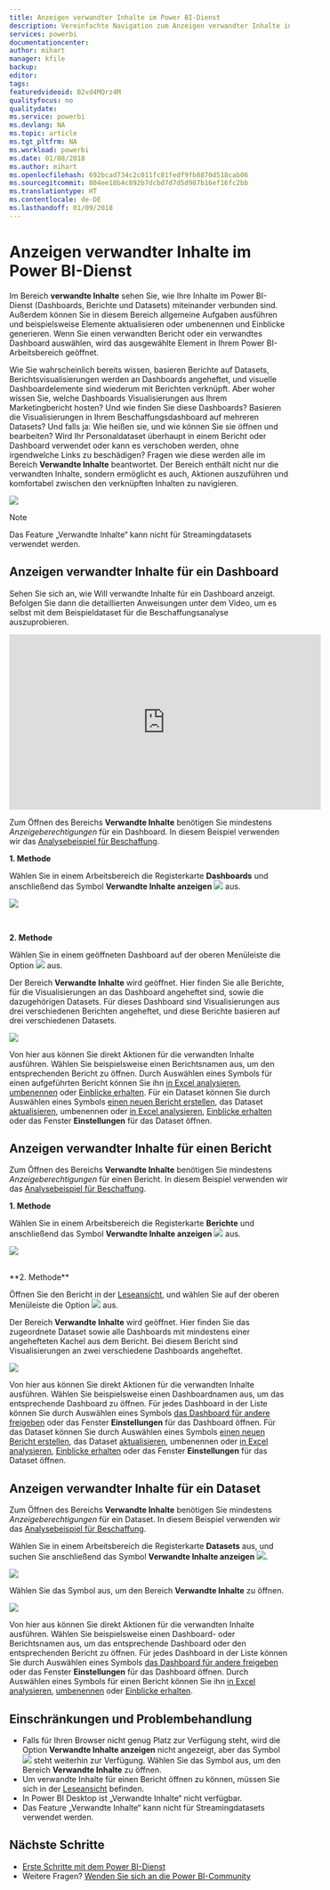 ```yaml
---
title: Anzeigen verwandter Inhalte im Power BI-Dienst
description: Vereinfachte Navigation zum Anzeigen verwandter Inhalte in Dashboards, Berichten und Datasets
services: powerbi
documentationcenter: 
author: mihart
manager: kfile
backup: 
editor: 
tags: 
featuredvideoid: B2vd4MQrz4M
qualityfocus: no
qualitydate: 
ms.service: powerbi
ms.devlang: NA
ms.topic: article
ms.tgt_pltfrm: NA
ms.workload: powerbi
ms.date: 01/08/2018
ms.author: mihart
ms.openlocfilehash: 692bcad734c2c011fc81fedf9fb8870d518cab06
ms.sourcegitcommit: 804ee18b4c892b7dcbd7d7d5d987b16ef16fc2bb
ms.translationtype: HT
ms.contentlocale: de-DE
ms.lasthandoff: 01/09/2018
---
```

# <a name="view-related-content-in-power-bi-service"></a>Anzeigen verwandter Inhalte im Power BI-Dienst
Im Bereich **verwandte Inhalte** sehen Sie, wie Ihre Inhalte im Power BI-Dienst (Dashboards, Berichte und Datasets) miteinander verbunden sind.  Außerdem können Sie in diesem Bereich allgemeine Aufgaben ausführen und beispielsweise Elemente aktualisieren oder umbenennen und Einblicke generieren. Wenn Sie einen verwandten Bericht oder ein verwandtes Dashboard auswählen, wird das ausgewählte Element in Ihrem Power BI-Arbeitsbereich geöffnet.   

Wie Sie wahrscheinlich bereits wissen, basieren Berichte auf Datasets, Berichtsvisualisierungen werden an Dashboards angeheftet, und visuelle Dashboardelemente sind wiederum mit Berichten verknüpft. Aber woher wissen Sie, welche Dashboards Visualisierungen aus Ihrem Marketingbericht hosten? Und wie finden Sie diese Dashboards? Basieren die Visualisierungen in Ihrem Beschaffungsdashboard auf mehreren Datasets? Und falls ja: Wie heißen sie, und wie können Sie sie öffnen und bearbeiten? Wird Ihr Personaldataset überhaupt in einem Bericht oder Dashboard verwendet oder kann es verschoben werden, ohne irgendwelche Links zu beschädigen? Fragen wie diese werden alle im Bereich **Verwandte Inhalte** beantwortet.  Der Bereich enthält nicht nur die verwandten Inhalte, sondern ermöglicht es auch, Aktionen auszuführen und komfortabel zwischen den verknüpften Inhalten zu navigieren.

![](media/service-related-content/power-bi-view-related-dashboard-new.png)

> [!NOTE]
> Das Feature „Verwandte Inhalte“ kann nicht für Streamingdatasets verwendet werden.
> 
> 

## <a name="view-related-content-for-a-dashboard"></a>Anzeigen verwandter Inhalte für ein Dashboard
Sehen Sie sich an, wie Will verwandte Inhalte für ein Dashboard anzeigt. Befolgen Sie dann die detaillierten Anweisungen unter dem Video, um es selbst mit dem Beispieldataset für die Beschaffungsanalyse auszuprobieren.

<iframe width="560" height="315" src="https://www.youtube.com/embed/B2vd4MQrz4M#t=3m05s" frameborder="0" allowfullscreen></iframe>


Zum Öffnen des Bereichs **Verwandte Inhalte** benötigen Sie mindestens *Anzeigeberechtigungen* für ein Dashboard. In diesem Beispiel verwenden wir das [Analysebeispiel für Beschaffung](sample-procurement.md).

**1. Methode**

Wählen Sie in einem Arbeitsbereich die Registerkarte **Dashboards** und anschließend das Symbol **Verwandte Inhalte anzeigen** ![](media/service-related-content/power-bi-view-related-icon-new.png) aus.

![](media/service-related-content/power-bi-view-related-dash-newer.png)

<br>

**2. Methode**

Wählen Sie in einem geöffneten Dashboard auf der oberen Menüleiste die Option ![](media/service-related-content/power-bi-view-related-new.png) aus.

Der Bereich **Verwandte Inhalte** wird geöffnet. Hier finden Sie alle Berichte, für die Visualisierungen an das Dashboard angeheftet sind, sowie die dazugehörigen Datasets. Für dieses Dashboard sind Visualisierungen aus drei verschiedenen Berichten angeheftet, und diese Berichte basieren auf drei verschiedenen Datasets.

![](media/service-related-content/power-bi-view-related-dashboard-new.png)

Von hier aus können Sie direkt Aktionen für die verwandten Inhalte ausführen.  Wählen Sie beispielsweise einen Berichtsnamen aus, um den entsprechenden Bericht zu öffnen.  Durch Auswählen eines Symbols für einen aufgeführten Bericht können Sie ihn [in Excel analysieren](service-analyze-in-excel.md), [umbenennen](service-rename.md) oder [Einblicke erhalten](service-insights.md). Für ein Dataset können Sie durch Auswählen eines Symbols [einen neuen Bericht erstellen](service-report-create-new.md), das Dataset [aktualisieren](refresh-data.md), umbenennen oder [in Excel analysieren](service-analyze-in-excel.md), [Einblicke erhalten](service-insights.md) oder das Fenster **Einstellungen** für das Dataset öffnen.  

## <a name="view-related-content-for-a-report"></a>Anzeigen verwandter Inhalte für einen Bericht
Zum Öffnen des Bereichs **Verwandte Inhalte** benötigen Sie mindestens *Anzeigeberechtigungen* für einen Bericht. In diesem Beispiel verwenden wir das [Analysebeispiel für Beschaffung](sample-procurement.md).

**1. Methode**

Wählen Sie in einem Arbeitsbereich die Registerkarte **Berichte** und anschließend das Symbol **Verwandte Inhalte anzeigen** ![](media/service-related-content/power-bi-view-related-icon-new.png) aus.

![](media/service-related-content/power-bi-view-related-report-newer.png)

<br>
**2. Methode**

Öffnen Sie den Bericht in der [Leseansicht](service-reading-view-and-editing-view.md), und wählen Sie auf der oberen Menüleiste die Option ![](media/service-related-content/power-bi-view-related-new.png) aus.

Der Bereich **Verwandte Inhalte** wird geöffnet. Hier finden Sie das zugeordnete Dataset sowie alle Dashboards mit mindestens einer angehefteten Kachel aus dem Bericht. Bei diesem Bericht sind Visualisierungen an zwei verschiedene Dashboards angeheftet.

![](media/service-related-content/power-bi-view-related-report.png)

Von hier aus können Sie direkt Aktionen für die verwandten Inhalte ausführen.  Wählen Sie beispielsweise einen Dashboardnamen aus, um das entsprechende Dashboard zu öffnen.  Für jedes Dashboard in der Liste können Sie durch Auswählen eines Symbols [das Dashboard für andere freigeben](service-share-dashboards.md) oder das Fenster **Einstellungen** für das Dashboard öffnen. Für das Dataset können Sie durch Auswählen eines Symbols [einen neuen Bericht erstellen](service-report-create-new.md), das Dataset [aktualisieren](refresh-data.md), umbenennen oder [in Excel analysieren](service-analyze-in-excel.md), [Einblicke erhalten](service-insights.md) oder das Fenster **Einstellungen** für das Dataset öffnen.  

## <a name="view-related-content-for-a-dataset"></a>Anzeigen verwandter Inhalte für ein Dataset
Zum Öffnen des Bereichs **Verwandte Inhalte** benötigen Sie mindestens *Anzeigeberechtigungen* für ein Dataset. In diesem Beispiel verwenden wir das [Analysebeispiel für Beschaffung](sample-procurement.md).

Wählen Sie in einem Arbeitsbereich die Registerkarte **Datasets** aus, und suchen Sie anschließend das Symbol **Verwandte Inhalte anzeigen** ![](media/service-related-content/power-bi-view-related-icon-new.png).

![](media/service-related-content/power-bi-view-related-dataset-newer.png)

Wählen Sie das Symbol aus, um den Bereich **Verwandte Inhalte** zu öffnen.

![](media/service-related-content/power-bi-datasets.png)

Von hier aus können Sie direkt Aktionen für die verwandten Inhalte ausführen.  Wählen Sie beispielsweise einen Dashboard- oder Berichtsnamen aus, um das entsprechende Dashboard oder den entsprechenden Bericht zu öffnen.  Für jedes Dashboard in der Liste können Sie durch Auswählen eines Symbols [das Dashboard für andere freigeben](service-share-dashboards.md) oder das Fenster **Einstellungen** für das Dashboard öffnen. Durch Auswählen eines Symbols für einen Bericht können Sie ihn [in Excel analysieren](service-analyze-in-excel.md), [umbenennen](service-rename.md) oder [Einblicke erhalten](service-insights.md).  

## <a name="limitations-and-troubleshooting"></a>Einschränkungen und Problembehandlung
* Falls für Ihren Browser nicht genug Platz zur Verfügung steht, wird die Option **Verwandte Inhalte anzeigen** nicht angezeigt, aber das Symbol ![](media/service-related-content/power-bi-view-related-icon-new.png) steht weiterhin zur Verfügung. Wählen Sie das Symbol aus, um den Bereich **Verwandte Inhalte** zu öffnen.
* Um verwandte Inhalte für einen Bericht öffnen zu können, müssen Sie sich in der [Leseansicht](service-reading-view-and-editing-view.md) befinden.
* In Power BI Desktop ist „Verwandte Inhalte“ nicht verfügbar.
* Das Feature „Verwandte Inhalte“ kann nicht für Streamingdatasets verwendet werden.

## <a name="next-steps"></a>Nächste Schritte
* [Erste Schritte mit dem Power BI-Dienst](service-get-started.md)
* Weitere Fragen? [Wenden Sie sich an die Power BI-Community](http://community.powerbi.com/)

